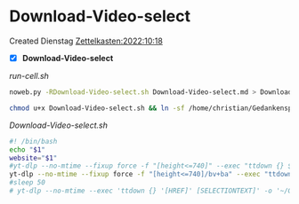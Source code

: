 # Download-Video-select
Created Dienstag [Zettelkasten:2022:10:18]()
- [X] **Download-Video-select**



*run-cell.sh*
```bash
noweb.py -RDownload-Video-select.sh Download-Video-select.md > Download-Video-select.sh && echo 'fertig'
```

```bash
chmod u+x Download-Video-select.sh && ln -sf /home/christian/Gedankenspeicher/KanDo/GedankenspeicherCoding/Download-Video-select.sh ~/.local/bin/Download-Video-select.sh && echo 'fertig'
```

*Download-Video-select.sh*
```bash
#! /bin/bash
echo "$1"
website="$1"
#yt-dlp --no-mtime --fixup force -f "[height<=740]" --exec "ttdown {} ${website}" -o '~/Gedankenspeicher/Output/%(title)s.%(ext)s' -i "${website}"
yt-dlp --no-mtime --fixup force -f "[height<=740]/bv+ba" --exec "ttdown {} ${website}" -o '~/Gedankenspeicher/Output/%(title)s.%(ext)s' -i "${website}"
#sleep 50
# yt-dlp --no-mtime --exec 'ttdown {} '[HREF]' [SELECTIONTEXT]' -o '~/Gedankenspeicher/Arbeitsflaeche/Archiv-Verschiebung/%(title)s.%(ext)s' "[HREF]"
```

